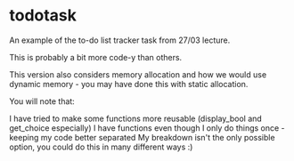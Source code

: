 # todotask
An example of the to-do list tracker task from 27/03 lecture.

This is probably a bit more code-y than others.

This version also considers memory allocation and how we would use dynamic memory - you may have done this with static allocation.

You will note that:

I have tried to make some functions more reusable (display_bool and get_choice especially)
I have functions even though I only do things once - keeping my code better separated
My breakdown isn't the only possible option, you could do this in many different ways :)
